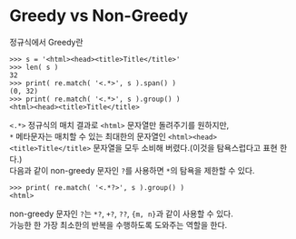 # Greedy vs Non-Greedy
정규식에서 Greedy란  
```
>>> s = '<html><head><title>Title</title>'
>>> len( s )
32
>>> print( re.match( '<.*>', s ).span() )
(0, 32)
>>> print( re.match( '<.*>', s ).group() )
<html><head><title>Title</title>
```
`<.*>` 정규식의 매치 결과로 `<html>` 문자열만 돌려주기를 원하지만,  
`*` 메타문자는 매치할 수 있는 최대한의 문자열인 `<html><head><title>Title</title>` 문자열을 모두 소비해 버렸다.(이것을 탐욕스럽다고 표현 한다.)  
다음과 같이 non-greedy 문자인 `?`를 사용하면 `*`의 탐욕을 제한할 수 있다.  
```
>>> print( re.match( '<.*?>', s ).group() )
<html>
```
non-greedy 문자인 `?`는 `*?`, `+?`, `??`, `{m, n}`과 같이 사용할 수 있다.  
가능한 한 가장 최소한의 반복을 수행하도록 도와주는 역할을 한다.